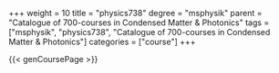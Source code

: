 +++
weight = 10
title = "physics738"
degree = "msphysik"
parent = "Catalogue of 700-courses in Condensed Matter & Photonics"
tags = ["msphysik", "physics738", "Catalogue of 700-courses in Condensed Matter & Photonics"]
categories = ["course"]
+++

{{< genCoursePage >}}
